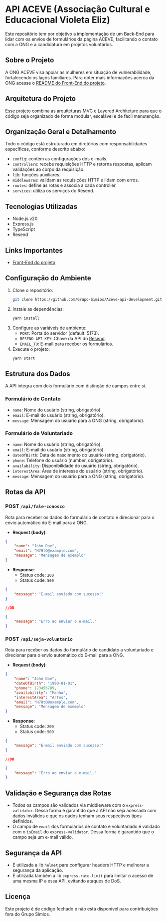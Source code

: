# API ACEVE (Associação Cultural e Educacional Violeta Eliz)

Este repositório tem por objetivo a implementação de um Back-End para lidar com os envios de formulários da página ACEVE, facilitando o contato com a ONG e a candidatura em projetos voluntários.   

## Sobre o Projeto
A ONG ACEVE visa apoiar as mulheres em situação de vulnerabilidade, fortalecendo os laços familiares. Para obter mais informações acerca da ONG acesse o [README do Front-End do projeto](https://github.com/Grupo-Simios/Aceve-website-development/blob/main/README.md).

## Arquitetura do Projeto

Esse projeto combina as arquiteturas MVC e Layered Architeture para que o código seja organizado de forma modular, escalável e de fácil manutenção.

## Organização Geral e Detalhamento

Todo o código está estruturado em diretórios com responsabilidades específicas, conforme descrito abaixo:

- `config`: contém as configurações dos e-mails.
- `controllers`: recebe requisições HTTP e retorna respostas, aplicam validações ao corpo da requisição.
- `lib`: funções auxiliares.
- `middlewares`: validam as requisições HTTP e lidam com erros.
- `routes`: define as rotas e associa a cada controller.
- `services`: utiliza os serviços do Resend.                             

## Tecnologias Utilizadas
- Node.js v20
- Express.js
- TypeScript
- Resend

## Links Importantes

- [Front-End do projeto](https://github.com/Grupo-Simios/Aceve-website-development/)


## Configuração do Ambiente

1. Clone o repositório:
    ```bash
    git clone https://github.com/Grupo-Simios/Aceve-api-development.git
    ```
2. Instale as dependências:
    ```bash
    yarn install
    ```
3. Configure as variáveis de ambiente:
    - `PORT`: Porta do servidor (default: 5173).
    - `RESEND_API_KEY`: Chave da API do [Resend](https://resend.com/).
    - `EMAIL_TO`: E-mail para receber os formulários.
4. Execute o projeto:
    ```bash
    yarn start
    ```

## Estrutura dos Dados
A API integra com dois formulário com distinção de campos entre si.

### Formulário de Contato
- `name`: Nome do usuário (string, obrigatório).
- `email`: E-mail do usuário (string, obrigatório).
- `message`: Mensagem do usuário para a ONG (string, obrigatório).

### Formulário de Voluntariado
- `name`: Nome do usuário (string, obrigatório).
- `email`: E-mail do usuário (string, obrigatório).
- `dateOfBirth`: Data de nascimento do usuário (string, obrigatório).
- `phone`: Telefone do usuário (number, obrigatório).
- `availability`: Disponibilidade do usuário (string, obrigatório). 
- `interestArea`: Área de interesse do usuário (string, obrigatório).
- `message`: Mensagem do usuário para a ONG (string, obrigatório).

## Rotas da API

### POST `/api/fale-conosco`

Rota para receber os dados do formulário de contato e direcionar para o envio automático do E-mail para a ONG.

- **Request (body)**:

```json
{
    "name": "John Doe",
    "email": "H7HtO@example.com",
    "message": "Mensagem de exemplo"
} 
```

- **Response**: 
   - Status code: `200`
   - Status code: `500`
 
```json
{
    "message": "E-mail enviado com sucesso!"
} 

//OR

{
    "message": "Erro ao enviar o e-mail."
}
```
### POST `/api/seja-voluntario`

Rota para receber os dados do formulário de candidato a voluntariado e direcionar para o envio automático do E-mail para a ONG.

- **Request (body)**:

```json
{
    "name": "John Doe",
    "dateOfBirth": "1990-01-01",
    "phone": 123456789,
    "availability": "Manha",
    "interestArea": "Artes",
    "email": "H7HtO@example.com",
    "message": "Mensagem de exemplo"
} 
```

- **Response**: 
   - Status code: `200`
   - Status code: `500`
 
```json
{
    "message": "E-mail enviado com sucesso!"
} 

//OR

{
    "message": "Erro ao enviar o e-mail."
}
```

## Validação e Segurança das Rotas

- Todos os campos são validados via middleware com o `express-validator`. Dessa forma é garantido que a API não seja acessada com dados inválidos e que os dados tenham seus respectivos tipos definidos.
- O campo de `email` dos formulários de contato e voluntariado é validado com o `isEmail` do `express-validator`. Dessa forma é garantido que o campo seja um e-mail válido.

## Segurança da API

- É utilizada a lib `helmet` para configurar headers HTTP e melhorar a segurança da aplicação.
- É utilizada também a lib `express-rate-limit` para limitar o acesso de uma mesma IP a essa API, evitando ataques de DoS.

## Licença

Este projeto é de código fechado e não está disponível para contribuições fora do Grupo Simios.